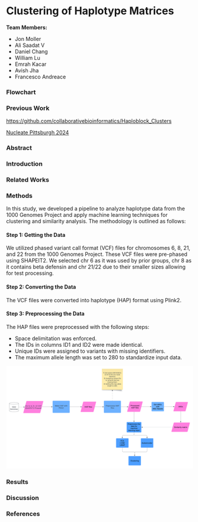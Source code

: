 # Clustering of Haplotype Matrices

**Team Members:** 

- Jon Moller
- Ali Saadat V
- Daniel Chang
- William Lu
- Emrah Kacar
- Avish Jha
- Francesco Andreace

### Flowchart

<!-- ![CMU hackathon group 1 lucidchart](https://github.com/user-attachments/assets/de67dcf8-faa6-4e37-90f7-c5f1a2e6d4a0) -->

### Previous Work
https://github.com/collaborativebioinformatics/Haploblock_Clusters


[Nucleate Pittsburgh 2024](https://github.com/ShijieTang/BioHack_Haplotype)


### Abstract

### Introduction

### Related Works

### Methods

In this study, we developed a pipeline to analyze haplotype data from the 1000 Genomes Project and apply machine learning techniques for clustering and similarity analysis. The methodology is outlined as follows:

#### Step 1: Getting the Data

We utilized phased variant call format (VCF) files for chromosomes 6, 8, 21, and 22 from the 1000 Genomes Project. These VCF files were pre-phased using SHAPEIT2. We selected chr 6 as it was used by prior groups, chr 8 as it contains beta defensin and chr 21/22 due to their smaller sizes allowing for test processing.

#### Step 2: Converting the Data

The VCF files were converted into haplotype (HAP) format using Plink2. 

#### Step 3: Preprocessing the Data

The HAP files were preprocessed with the following steps:

- Space delimitation was enforced.
- The IDs in columns ID1 and ID2 were made identical.
- Unique IDs were assigned to variants with missing identifiers.
- The maximum allele length was set to 280 to standardize input data.


![image](flowchart.png)

### Results

### Discussion

### References
